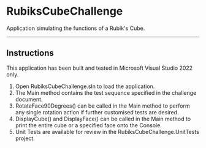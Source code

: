 # RubiksCubeChallenge
 Application simulating the functions of a Rubik's Cube.
***
## Instructions
This application has been built and tested in Microsoft Visual Studio 2022 only.
1. Open RubiksCubeChallenge.sln to load the application.
2. The Main method contains the test sequence specified in the challenge document.
3. RotateFace90Degrees() can be called in the Main method to perform any single rotation action if further customised tests are desired.
4. DisplayCube() and DisplayFace() can be called in the Main method to print the entire cube or a specified face onto the Console.
5. Unit Tests are available for review in the RubiksCubeChallenge.UnitTests project.
